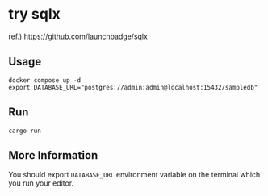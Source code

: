 # try sqlx

ref.) https://github.com/launchbadge/sqlx

## Usage

```
docker compose up -d
export DATABASE_URL="postgres://admin:admin@localhost:15432/sampledb"
```

## Run

```
cargo run
```

## More Information

You should export `DATABASE_URL` environment variable on the terminal which you run your editor.
